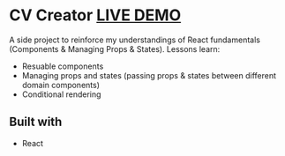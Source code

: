 # CV Creator [LIVE DEMO](https://hoangquochung1110.github.io/cv-creator/)
A side project to reinforce my understandings of React fundamentals (Components & Managing Props & States). Lessons learn:
  * Resuable components
  * Managing props and states (passing props & states between different domain components)
  * Conditional rendering

## Built with
* React
